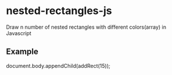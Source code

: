 # nested-rectangles-js
Draw n number of nested rectangles with different colors(array) in Javascript

## Example
document.body.appendChild(addRect(15));
